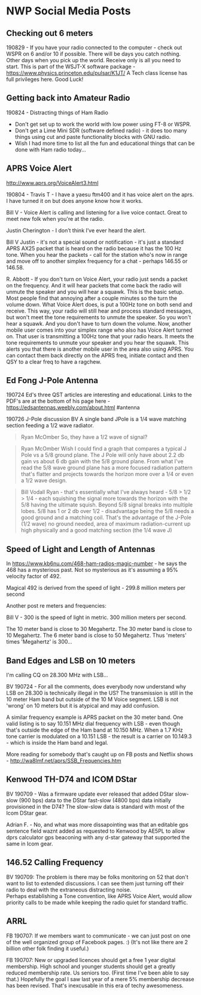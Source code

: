 # NWP Social Media Posts

## Checking out 6 meters

190829 - If you have your radio connected to the computer - check out WSPR on 6 and/or 10 if possible.  There will be days you catch nothing.  Other days when you pick up the world.  Receive only is all you need to start.  This is part of the WSJT-X software package - https://www.physics.princeton.edu/pulsar/K1JT/   A Tech class license has full privileges here.   Good Luck!

## Getting back into Amateur Radio

190824 - Distracting things of Ham Radio
* Don't get set up to work the world with low power using FT-8 or WSPR.
* Don't get a Lime Mini SDR (software defined radio) - it does too many things using cut and paste functionality blocks with GNU radio.
* Wish I had more time to list all the fun and educational things that can be done with Ham radio today... 

## APRS Voice Alert

http://www.aprs.org/VoiceAlert3.html

190804 - Travis T - I have a yaesu ftm400 and it has voice alert on the aprs. I have turned it on but does anyone know how it works.

Bill V - Voice Alert is calling and listening for a live voice contact. Great to meet new folk when you're at the radio.

Justin Cherington - I don’t think I’ve ever heard the alert.

Bill V Justin - it's not a special sound or notification - it's just a standard APRS AX25 packet that is heard on the radio because it has the 100 Hz tone. When you hear the packets - call for the station who's now in range and move off to another simplex frequency for a chat - perhaps 146.55 or 146.58.

R. Abbott - If you don't turn on Voice Alert, your radio just sends a packet on the frequency. And it will hear packets that come back the radio will unmute the speaker and you will hear a squawk. This is the basic setup. Most people find that annoying after a couple minutes so the turn the volume down. What Voice Alert does, is put a 100Hz tone on both send and receive. This way, your radio will still hear and process standard messages, but won't meet the tone requirements to unmute the speaker. So you won't hear a squawk. And you don't have to turn down the volume. Now, another mobile user comes into your simplex range who also has Voice Alert turned on. That user is transmitting a 100Hz tone that your radio hears. It meets the tone requirements to unmute your speaker and you hear the squawk. This alerts you that there is another mobile user in the area also using APRS. You can contact them back directly on the APRS freq, initiate contact and then QSY to a clear freq to have a ragchew.

## Ed Fong J-Pole Antenna
190724 Ed's three QST articles are interesting and educational. Links to the PDF's are at the bottom of his page here - https://edsantennas.weebly.com/about.html #antenna

190726 J-Pole discussion BV A single band JPole is a 1/4 wave matching section feeding a 1/2 wave radiator.

> Ryan McOmber So, they have a 1/2 wave of signal?

> Ryan McOmber Wish I could find a graph that compares a typical J Pole vs a 5/8 ground plane. The J Pole will only have about 2.2 db gain vs about 6 db gain with the 5/8 ground plane. From what I've read the 5/8 wave ground plane has a more focused radiation pattern that's flatter and projects towards the horizon more over a 1/4 or even a 1/2 wave design.

> Bill Vodall Ryan - that's essentially what I've always heard - 5/8 > 1/2 > 1/4 - each squishing the signal more towards the horizon with the 5/8 having the ultimate squish. Beyond 5/8 signal breaks into multiple lobes.
5/8 has 1 or 2 db over 1/2 - disadvantage being the 5/8 needs a good ground and a matching coil. That's the advantage of the J-Pole (1/2 wave) no ground needed, area of maximum radiation-current up high physically and a good matching section (the 1/4 wave J)


## Speed of Light and Length of Antennas

In https://www.kb6nu.com/468-ham-radios-magic-number - he says the 468 has a mysterious past.   Not so mysterious as it's assuming a 95% velocity factor of 492.

Magical 492 is derived from the speed of light - 299.8 million meters per second

Another post re meters and frequencies:

Bill V - 300 is the speed of light in metric. 300 million meters per second.

The 10 meter band is close to 30 Megahertz. The 30 meter band is close to 10 Megahertz. The 6 meter band is close to 50 Megahertz. Thus 'meters' times 'Megahertz' is 300...


## Band Edges and LSB on 10 meters

I'm calling CQ on 28.300 MHz with LSB...

BV 190724 - For all the comments, does everybody now understand why LSB on 28.300 is technically illegal in the US? The transmission is still in the 10 meter Ham band but outside of the 10 M Voice segment. LSB is not 'wrong' on 10 meters but it is atypical and may add confusion.

A similar frequency example is APRS packet on the 30 meter band. One valid listing is to say 10.151 MHz dial frequency with LSB - even though that's outside the edge of the Ham band at 10.150 MHz. When a 1.7 KHz tone carrier is modulated on a 10.151 LSB - the result is a carrier on 10.149.3 - which is inside the Ham band and legal.

More reading for somebody that's caught up on FB posts and Netflix shows - http://wa8lmf.net/aprs/SSB_Frequencies.htm

## Kenwood TH-D74 and ICOM DStar

BV 190709 - Was a firmware update ever released that added DStar slow-slow (900 bps) data to the DStar fast-slow (4800 bps) data initially provisioned in the D74? The slow-slow data is standard with most of the Icom DStar gear.

   Adrian F. - No, and what was more dissapointing was that an editable gps sentence field waznt added as requested to Kenwood by AE5PL to allow dprs calculator gps beaconing with any d-star gateway that supported the same in Icom gear.

## 146.52 Calling Frequency

BV 190709: The problem is there may be folks monitoring on 52 that don't want to list to extended discussions.  I can see them just turning off their radio to deal with the extraneous distracting noise.   
Perhaps establishing a Tone convention, like APRS Voice Alert, would allow priority calls to be made while keeping the radio quiet for standard traffic.

## ARRL

FB 190707: If we members want to communicate - we can just post on one of the well organized group of Facebook pages. :) (It's not like there are 2 billion other folk finding it useful.)

FB 190707: New or upgraded licences should get a free 1 year digital membership. High school and younger students should get a greatly reduced membership rate. Us seniors too. (First time I've been able to say that.)
Hopefully the goal I saw last year of a mere 5% membership decrease has been revised. That's inexcusable in this era of techy awesomeness.
